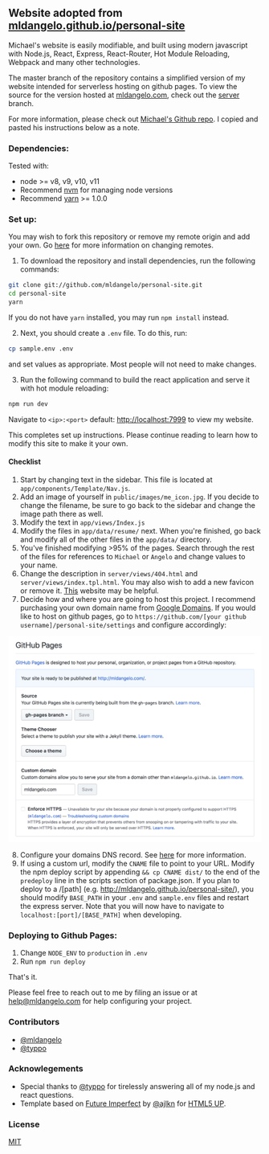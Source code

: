## Website adopted from [mldangelo.github.io/personal-site](https://mldangelo.github.io/personal-site/)

Michael's website is easily modifiable, and built using modern javascript with Node.js, React, Express, React-Router, Hot Module Reloading, Webpack and many other technologies.

The master branch of the repository contains a simplified version of my website intended for serverless hosting on github pages. To view the source for the version hosted at [mldangelo.com](http://mldangelo.com), check out the [server](https://github.com/mldangelo/personal-site/tree/server) branch.

For more information, please check out [Michael's Github repo](https://github.com/mldangelo/personal-site). I copied and pasted his instructions below as a note.


### Dependencies:
Tested with:
* node >= v8, v9, v10, v11
* Recommend [nvm](https://github.com/creationix/nvm#installation) for managing node versions
* Recommend [yarn](https://yarnpkg.com/lang/en/docs/install/#mac-stable) >= 1.0.0


### Set up:

You may wish to fork this repository or remove my remote origin and add your own. Go [here](https://help.github.com/articles/changing-a-remote-s-url/) for more information on changing remotes.  

1. To download the repository and install dependencies, run the following commands:
```bash
git clone git://github.com/mldangelo/personal-site.git
cd personal-site
yarn
```
If you do not have `yarn` installed, you may run `npm install` instead.

2. Next, you should create a `.env` file. To do this, run:
```bash
cp sample.env .env
```
and set values as appropriate. Most people will not need to make changes.

3. Run the following command to build the react application and serve it with hot module reloading:
```bash
npm run dev
```
Navigate to `<ip>:<port>` default: [http://localhost:7999](http://localhost:7999) to view my website.

This completes set up instructions. Please continue reading to learn how to modify this site to make it your own.

#### Checklist
1. Start by changing text in the sidebar. This file is located at `app/components/Template/Nav.js`.
2. Add an image of yourself in `public/images/me_icon.jpg`. If you decide to change the filename, be sure to go back to the sidebar and change the image path there as well.
3. Modify the text in `app/views/Index.js`
4. Modify the files in `app/data/resume/` next. When you're finished, go back and modify all of the other files in the `app/data/` directory.
5. You've finished modifying >95% of the pages. Search through the rest of the files for references to `Michael` or `Angelo` and change values to your name.
6. Change the description in `server/views/404.html` and `server/views/index.tpl.html`. You may also wish to add a new favicon or remove it. [This](https://realfavicongenerator.net/) website may be helpful.
7. Decide how and where you are going to host this project. I recommend purchasing your own domain name from [Google Domains](https://domains.google). If you would like to host on github pages, go to `https://github.com/[your github username]/personal-site/settings` and configure accordingly:

![github hosting instructions](docs/gh-pages.png)

8. Configure your domains DNS record. See [here]( https://help.github.com/articles/using-a-custom-domain-with-github-pages/) for more information.
9. If using a custom url, modify the `CNAME` file to point to your URL. Modify the npm deploy script by appending `&& cp CNAME dist/` to the end of the `predeploy` line in the scripts section of package.json.
If you plan to deploy to a /[path]
(e.g. http://mldangelo.github.io/personal-site/), you should modify `BASE_PATH` in your `.env` and `sample.env` files and restart the express server. Note that you will now have to navigate to `localhost:[port]/[BASE_PATH]` when developing.

###  Deploying to Github Pages:
1. Change `NODE_ENV` to `production` in `.env`
2. Run `npm run deploy`

That's it.

Please feel free to reach out to me by filing an issue or at help@mldangelo.com for help configuring your project.

### Contributors
- [@mldangelo](https://github.com/mldangelo)
- [@typpo](https://github.com/typpo)

### Acknowlegements
- Special thanks to [@typpo](https://github.com/typpo) for tirelessly answering all of my node.js and react questions.
- Template based on [Future Imperfect](https://html5up.net/future-imperfect) by [@ajlkn](https://github.com/ajlkn) for [HTML5 UP](html5up.net).

### License
[MIT](https://github.com/mldangelo/personal-site/blob/master/LICENSE)
